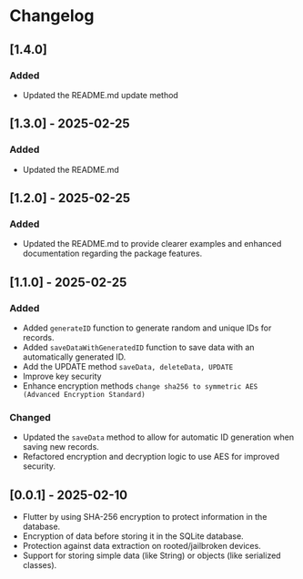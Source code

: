 # Changelog

## [1.4.0] 
### Added
- Updated the README.md update method

## [1.3.0] - 2025-02-25
### Added
- Updated the README.md

## [1.2.0] - 2025-02-25
### Added
- Updated the README.md to provide clearer examples and enhanced documentation regarding the package features.

## [1.1.0] - 2025-02-25
### Added
- Added `generateID` function to generate random and unique IDs for records.
- Added `saveDataWithGeneratedID` function to save data with an automatically generated ID.
- Add the UPDATE method `saveData, deleteData, UPDATE` 
- Improve key security
- Enhance encryption methods `change sha256 to symmetric AES (Advanced Encryption Standard)`


### Changed
- Updated the `saveData` method to allow for automatic ID generation when saving new records.
- Refactored encryption and decryption logic to use AES for improved security.

## [0.0.1] - 2025-02-10
- Flutter by using SHA-256 encryption to protect information in the database.
- Encryption of data before storing it in the SQLite database.
- Protection against data extraction on rooted/jailbroken devices.
- Support for storing simple data (like String) or objects (like serialized classes).
